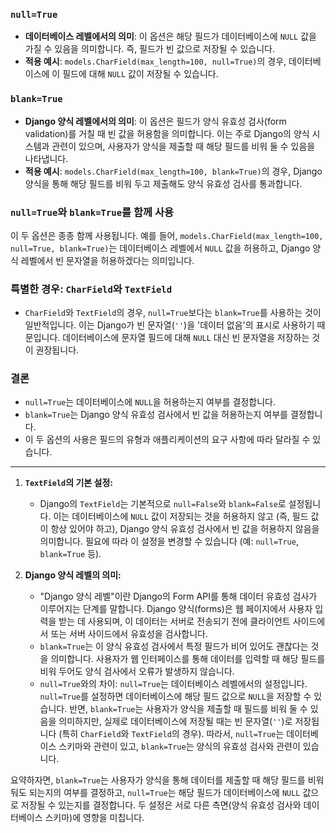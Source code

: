 ### `null=True`

- **데이터베이스 레벨에서의 의미**: 이 옵션은 해당 필드가 데이터베이스에 `NULL` 값을 가질 수 있음을 의미합니다. 즉, 필드가 빈 값으로 저장될 수 있습니다.
- **적용 예시**: `models.CharField(max_length=100, null=True)`의 경우, 데이터베이스에 이 필드에 대해 `NULL` 값이 저장될 수 있습니다.

### `blank=True`

- **Django 양식 레벨에서의 의미**: 이 옵션은 필드가 양식 유효성 검사(form validation)를 거칠 때 빈 값을 허용함을 의미합니다. 이는 주로 Django의 양식 시스템과 관련이 있으며, 사용자가 양식을 제출할 때 해당 필드를 비워 둘 수 있음을 나타냅니다.
- **적용 예시**: `models.CharField(max_length=100, blank=True)`의 경우, Django 양식을 통해 해당 필드를 비워 두고 제출해도 양식 유효성 검사를 통과합니다.

### `null=True`와 `blank=True`를 함께 사용

이 두 옵션은 종종 함께 사용됩니다. 예를 들어, `models.CharField(max_length=100, null=True, blank=True)`는 데이터베이스 레벨에서 `NULL` 값을 허용하고, Django 양식 레벨에서 빈 문자열을 허용하겠다는 의미입니다.

### 특별한 경우: `CharField`와 `TextField`

- `CharField`와 `TextField`의 경우, `null=True`보다는 `blank=True`를 사용하는 것이 일반적입니다. 이는 Django가 빈 문자열(`''`)을 '데이터 없음'의 표시로 사용하기 때문입니다. 데이터베이스에 문자열 필드에 대해 `NULL` 대신 빈 문자열을 저장하는 것이 권장됩니다.

### 결론

- `null=True`는 데이터베이스에 `NULL`을 허용하는지 여부를 결정합니다.
- `blank=True`는 Django 양식 유효성 검사에서 빈 값을 허용하는지 여부를 결정합니다.
- 이 두 옵션의 사용은 필드의 유형과 애플리케이션의 요구 사항에 따라 달라질 수 있습니다.

---
1. **`TextField`의 기본 설정:**
    - Django의 `TextField`는 기본적으로 `null=False`와 `blank=False`로 설정됩니다. 이는 데이터베이스에 `NULL` 값이 저장되는 것을 허용하지 않고 (즉, 필드 값이 항상 있어야 하고), Django 양식 유효성 검사에서 빈 값을 허용하지 않음을 의미합니다. 필요에 따라 이 설정을 변경할 수 있습니다 (예: `null=True`, `blank=True` 등).

2. **Django 양식 레벨의 의미:**
    - "Django 양식 레벨"이란 Django의 Form API를 통해 데이터 유효성 검사가 이루어지는 단계를 말합니다. Django 양식(forms)은 웹 페이지에서 사용자 입력을 받는 데 사용되며, 이 데이터는 서버로 전송되기 전에 클라이언트 사이드에서 또는 서버 사이드에서 유효성을 검사합니다.
    - `blank=True`는 이 양식 유효성 검사에서 특정 필드가 비어 있어도 괜찮다는 것을 의미합니다. 사용자가 웹 인터페이스를 통해 데이터를 입력할 때 해당 필드를 비워 두어도 양식 검사에서 오류가 발생하지 않습니다.
    - `null=True`와의 차이: `null=True`는 데이터베이스 레벨에서의 설정입니다. `null=True`를 설정하면 데이터베이스에 해당 필드 값으로 `NULL`을 저장할 수 있습니다. 반면, `blank=True`는 사용자가 양식을 제출할 때 필드를 비워 둘 수 있음을 의미하지만, 실제로 데이터베이스에 저장될 때는 빈 문자열(`''`)로 저장됩니다 (특히 `CharField`와 `TextField`의 경우). 따라서, `null=True`는 데이터베이스 스키마와 관련이 있고, `blank=True`는 양식의 유효성 검사와 관련이 있습니다.

요약하자면, `blank=True`는 사용자가 양식을 통해 데이터를 제출할 때 해당 필드를 비워 둬도 되는지의 여부를 결정하고, `null=True`는 해당 필드가 데이터베이스에 `NULL` 값으로 저장될 수 있는지를 결정합니다. 두 설정은 서로 다른 측면(양식 유효성 검사와 데이터베이스 스키마)에 영향을 미칩니다.